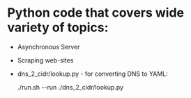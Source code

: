 # Python code that covers wide variety of topics:

  - Asynchronous Server

  - Scraping web-sites

  - dns_2_cidr/lookup.py - for converting DNS to YAML:

     ./run.sh  --run ./dns_2_cidr/lookup.py
